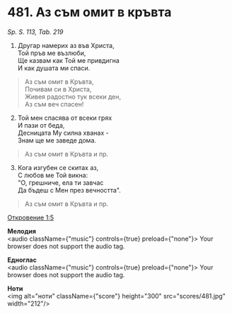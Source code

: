 # 481. Аз съм омит в кръвта

_Sp. S. 113, Tab. 219_

1. Другар намерих аз във Христа,  
Той пръв ме възлюби,  
Ще казвам как Той ме привдигна  
И как душата ми спаси.  

> Аз съм омит в Кръвта,  
> Почивам си в Христа,  
> Живея радостно тук всеки ден,  
> Аз съм веч спасен!

2. Той мен спасява от всеки грях  
И пази от беда,  
Десницата Му силна хванах -  
Знам ще ме заведе дома.  

> Аз съм омит в Кръвта и пр.  

3. Кога изгубен се скитах аз,  
С любов ме Той викна:  
"О, грешниче, ела ти завчас  
Да бъдеш с Мен през вечността".  

> Аз съм омит в Кръвта и пр.

[Откровение 1:5](http://biblia.bg/index.php?k=66&g=1&s=5)

**Мелодия**  
<audio className={"music"} controls={true} preload={"none"}>
    <source src="mp3/481.mp3" type="audio/mpeg"/>
    Your browser does not support the audio tag.
</audio>

**Едноглас**  
<audio className={"music"} controls={true} preload={"none"}>
    <source src="transp/481.mp3" type="audio/mpeg"/>
    Your browser does not support the audio tag.
</audio>

**Ноти**  
<img alt="ноти" className={"score"} height="300" src="scores/481.jpg" width="212"/>
